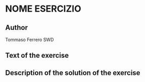 # NOME ESERCIZIO

## Author

Tommaso Ferrero SWD

## Text of the exercise

## Description of the solution of the exercise
